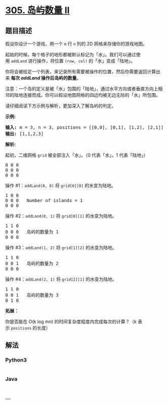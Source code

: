 # [305. 岛屿数量 II](https://leetcode-cn.com/problems/number-of-islands-ii)



## 题目描述

<!-- 这里写题目描述 -->

<p>假设你设计一个游戏，用一个&nbsp;<code>m</code>&nbsp;行&nbsp;<code>n</code>&nbsp;列的&nbsp;2D 网格来存储你的游戏地图。</p>

<p>起始的时候，每个格子的地形都被默认标记为「水」。我们可以通过使用&nbsp;<code>addLand</code>&nbsp;进行操作，将位置 <code>(row, col)</code> 的「水」变成「陆地」。</p>

<p>你将会被给定一个列表，来记录所有需要被操作的位置，然后你需要返回计算出来&nbsp;<strong>每次&nbsp;<em>addLand </em>操作后岛屿的数量</strong>。</p>

<p>注意：一个岛的定义是被「水」包围的「陆地」，通过水平方向或者垂直方向上相邻的陆地连接而成。你可以假设地图网格的四边均被无边无际的「水」所包围。</p>

<p>请仔细阅读下方示例与解析，更加深入了解岛屿的判定。</p>

<p><strong>示例:</strong></p>

<pre><strong>输入:</strong> m = 3, n = 3, positions = [[0,0], [0,1], [1,2], [2,1]]
<strong>输出:</strong> [1,1,2,3]
</pre>

<p><strong>解析:</strong></p>

<p>起初，二维网格&nbsp;<code>grid</code>&nbsp;被全部注入「水」。（0 代表「水」，1 代表「陆地」）</p>

<pre>0 0 0
0 0 0
0 0 0
</pre>

<p>操作&nbsp;#1：<code>addLand(0, 0)</code> 将&nbsp;<code>grid[0][0]</code> 的水变为陆地。</p>

<pre>1 0 0
0 0 0   Number of islands = 1
0 0 0
</pre>

<p>操作&nbsp;#2：<code>addLand(0, 1)</code> 将&nbsp;<code>grid[0][1]</code> 的水变为陆地。</p>

<pre>1 1 0
0 0 0   岛屿的数量为 1
0 0 0
</pre>

<p>操作&nbsp;#3：<code>addLand(1, 2)</code> 将&nbsp;<code>grid[1][2]</code> 的水变为陆地。</p>

<pre>1 1 0
0 0 1   岛屿的数量为 2
0 0 0
</pre>

<p>操作&nbsp;#4：<code>addLand(2, 1)</code> 将&nbsp;<code>grid[2][1]</code> 的水变为陆地。</p>

<pre>1 1 0
0 0 1   岛屿的数量为 3
0 1 0
</pre>

<p><strong>拓展：</strong></p>

<p>你是否能在 O(k log mn) 的时间复杂度程度内完成每次的计算？（k 表示&nbsp;<code>positions</code>&nbsp;的长度）</p>


## 解法

<!-- 这里可写通用的实现逻辑 -->

<!-- tabs:start -->

### **Python3**

<!-- 这里可写当前语言的特殊实现逻辑 -->

```python

```

### **Java**

<!-- 这里可写当前语言的特殊实现逻辑 -->

```java

```

### **...**

```

```

<!-- tabs:end -->
